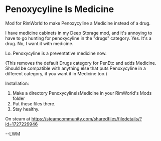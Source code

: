 # Penoxycyline Is Medicine
Mod for RimWorld to make Penoxycyline a Medicine instead of a drug.

I have medicine cabinets in my Deep Storage mod, and it's annoying to have to go hunting for penoxycyline in the "drugs" category.  Yes.  It's a drug.  No, I want it with medicine.

Lo.  Penoxycyline is a preventative medicine now.

(This removes the default Drugs category for PenEtc and adds Medicine.  Should be compatible with anything else that puts Penoxycyline in a different category, if you want it in Medicine too.)

Installation:
1. Make a directory PenoxycylineIsMedicine in your RimWorld's Mods folder
2. Put these files there.
3. Stay healthy.

On steam at https://steamcommunity.com/sharedfiles/filedetails/?id=1727229946

--LWM
